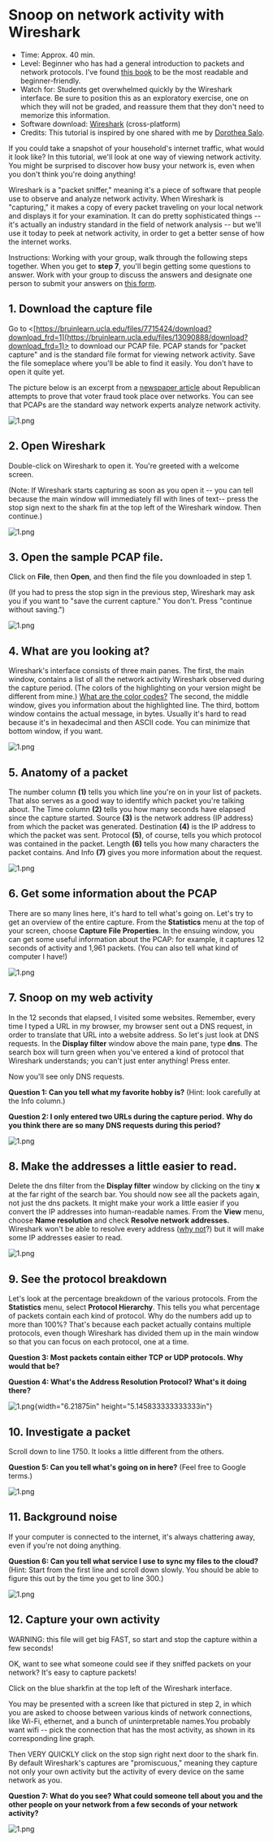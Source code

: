 # Snoop on network activity with Wireshark

* Time: Approx. 40 min.
* Level: Beginner who has had a general introduction to packets and network protocols. I've found [this book](http://www.worldcat.org/oclc/1272923906) to be the most readable and beginner-friendly.
* Watch for: Students get overwhelmed quickly by the Wireshark interface. Be sure to position this as an exploratory exercise, one on which they will not be graded, and reassure them that they don't need to memorize this information.
* Software download: [Wireshark](https://www.wireshark.org/#download) (cross-platform)
* Credits: This tutorial is inspired by one shared with me by [Dorothea Salo](https://dsalo.info/).

If you could take a snapshot of your household's internet traffic, what would it look like? In this tutorial, we'll look at one way of viewing network activity. You might be surprised to discover how busy your network is, even when you don't think you're doing anything!

Wireshark is a \"packet sniffer,\" meaning it\'s a piece of software
that people use to observe and analyze network activity. When Wireshark is "capturing," it makes a copy of every packet traveling on your local network and displays it for your examination. It can do pretty sophisticated things \-- it\'s actually an industry standard in the field of network analysis \-- but we\'ll use it today to peek at network activity, in order to get a better sense of how the internet works.

Instructions: Working with your group, walk through the following steps together. When you get to **step 7**, you'll begin getting some questions to answer. Work with your group to discuss the answers and designate one person to submit your answers on [this
form](https://docs.google.com/forms/d/e/1FAIpQLSfVlLFCFkKvrzzsNYNX8JR7HTra-_zpzbu4auzmQPpH4BF61A/viewform?usp=sf_link).

## 1. Download the capture file

Go to
<[https://bruinlearn.ucla.edu/files/7715424/download?download_frd=1](https://bruinlearn.ucla.edu/files/13090888/download?download_frd=1)> to
download our PCAP file. PCAP stands for "packet capture" and is the
standard file format for viewing network activity. Save the file
someplace where you\'ll be able to find it easily. You don\'t have to
open it quite yet.

The picture below is an excerpt from a [newspaper article](https://www.azmirror.com/blog/inspired-by-mike-lindell-republicans-demand-information-from-elections-officials/) about Republican attempts to prove that voter fraud took place over networks. You can see that PCAPs are the standard way network experts analyze network activity.

![1.png](media/image1.png)

## 2\. Open Wireshark

Double-click on Wireshark to open it. You\'re greeted with a welcome
screen.

(Note: If Wireshark starts capturing as soon as you open it \-- you can tell because the main window will immediately fill with lines of text\-- press the stop sign next to the shark fin at the top left of the Wireshark window. Then continue.)

![1.png](media/image2.png)

## 3. Open the sample PCAP file.

Click on **File**, then **Open**, and then find the file you downloaded in step 1.

(If you had to press the stop sign in the previous step, Wireshark may
ask you if you want to \"save the current capture.\" You don\'t. Press
\"continue without saving.\")

![1.png](media/image3.png)

## 4. What are you looking at?

Wireshark\'s interface consists of three main panes. The first, the main window, contains a list of all the network activity Wireshark observed during the capture period. (The colors of the highlighting on your version might be different from mine.) [What are the color
codes?](https://www.wireshark.org/docs/wsug_html_chunked/ChCustColorizationSection.html) The second, the middle window, gives you information about the highlighted line. The third, bottom window contains the actual message,
in bytes. Usually it\'s hard to read because it\'s in hexadecimal and then ASCII code. You can minimize that bottom window, if you want.

![1.png](media/image4.png)

## 5. Anatomy of a packet

The number column **(1)** tells you which line you\'re on in your list
of packets. That also serves as a good way to identify which packet
you\'re talking about. The Time column **(2)** tells you how many
seconds have elapsed since the capture started. Source **(3)** is the network address (IP address) from which the packet was generated. Destination **(4)** is the IP address to which the packet was sent. Protocol **(5)**, of course, tells you which protocol was contained in the packet. Length **(6)** tells you how many characters the packet contains. And Info **(7)** gives you more information about the request.

![1.png](media/image5.png)

## 6. Get some information about the PCAP

There are so many lines here, it\'s hard to tell what\'s going on.
Let\'s try to get an overview of the entire capture. From the
**Statistics** menu at the top of your screen, choose **Capture File
Properties**. In the ensuing window, you can get some useful information about the PCAP: for example, it captures 12 seconds of activity and 1,961 packets. (You can also tell what kind of computer I have!)

![1.png](media/image6.png)

## 7. Snoop on my web activity

In the 12 seconds that elapsed, I visited some websites. Remember, every time I typed a URL in my browser, my browser sent out a DNS request, in order to translate that URL into a website address. So let\'s just look at DNS requests. In the **Display filter** window above the main pane, type **dns**. The search box will turn green when you\'ve entered a kind of protocol that Wireshark understands; you can\'t just enter anything!
Press enter.

Now you\'ll see only DNS requests.

**Question 1: Can you tell what my favorite hobby is?** (Hint: look
carefully at the Info column.)

**Question 2: I only entered two URLs during the capture period.** **Why do you think there are so many DNS requests during this period?**

![1.png](media/image7.png)

## 8. Make the addresses a little easier to read.

Delete the dns filter from the **Display filter** window by clicking on the tiny **x** at the far right of the search bar. You should now see all the packets again, not just the dns packets. It might make your work a little easier if you convert the IP addresses into human-readable
names. From the **View** menu, choose **Name resolution** and check
**Resolve network addresses.** Wireshark won\'t be able to resolve every address ([why
not](https://documentation.help/Wireshark/ChAdvNameResolutionSection.html)?)
but it will make some IP addresses easier to read.

![1.png](media/image8.png)

## 9. See the protocol breakdown

Let\'s look at the percentage breakdown of the various protocols. From the **Statistics** menu, select **Protocol Hierarchy**. This tells you what percentage of packets contain each kind of protocol. Why do the numbers add up to more than 100%? That\'s because each packet actually contains multiple protocols, even though Wireshark has divided them up
in the main window so that you can focus on each protocol, one at a
time.

**Question 3: Most packets contain either TCP or UDP protocols. Why
would that be?**

**Question 4: What\'s the Address Resolution Protocol? What\'s it doing there?**

![1.png](media/image9.png){width="6.21875in"
height="5.145833333333333in"}

## 10. Investigate a packet

Scroll down to line 1750. It looks a little different from the others.

**Question 5: Can you tell what\'s going on in here?** (Feel free to
Google terms.)

![1.png](media/image10.png)

## 11. Background noise

If your computer is connected to the internet, it\'s always chattering away, even if you\'re not doing anything.

**Question 6: Can you tell what service I use to sync my files to the cloud?** (Hint: Start from the first line and scroll down slowly. You should be able to figure this out by the time you get to line 300.)

![1.png](media/image11.png)

## 12. Capture your own activity

WARNING: this file will get big FAST, so start and stop the capture within a few seconds!

OK, want to see what someone could see if they sniffed packets on your
network? It\'s easy to capture packets!

Click on the blue sharkfin at the top left of the Wireshark interface.

You may be presented with a screen like that pictured in step 2, in
which you are asked to choose between various kinds of network
connections, like Wi-Fi, ethernet, and a bunch of uninterpretable names.You probably want wifi \-- pick the connection that has the most activity, as shown in its corresponding line graph.

Then VERY QUICKLY click on the stop sign right next door to the shark
fin. By default Wireshark\'s captures are \"promiscuous,\" meaning they capture not only your own activity but the activity of every device on the same network as you.

**Question 7: What do you see? What could someone tell about you and
the other people on your network from a few seconds of your network activity?**

![1.png](media/image12.png)
